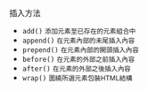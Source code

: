 插入方法
- `add()` <small>添加元素至已存在的元素組合中</small>
- `append()` <small>在元素內部的未尾插入內容</small>
- `prepend()` <small>在元素內部的開頭插入內容</small>
- `before()` <small>在元素的外部之前插入內容</small>
- `after()` <small>在元素的外部之後插入內容</small>
- `wrap()` <small>圍繞所選元素包裝HTML結構</small>